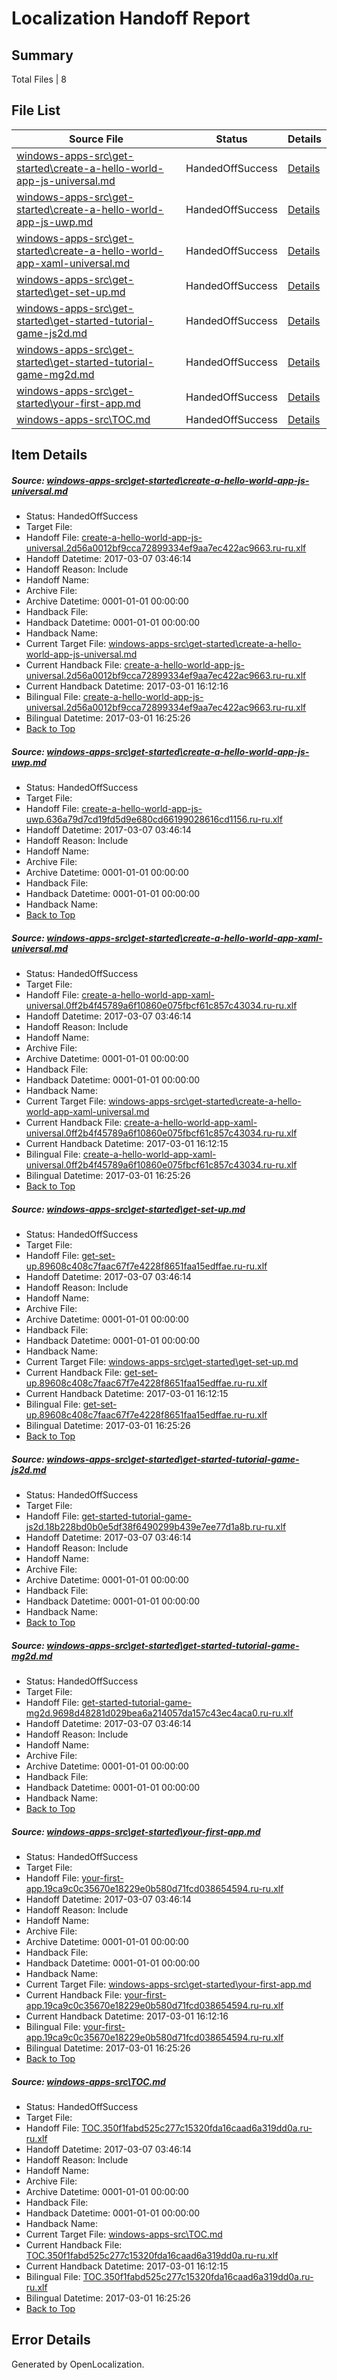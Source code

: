 # <a name='report-top'></a> Localization Handoff Report

## Summary
 Total Files | 8

## File List
 Source File | Status | Details 
 ----------- | ------ | ------- 
 [windows-apps-src\get-started\create-a-hello-world-app-js-universal.md](https://cpubwin.visualstudio.com/windows-uwp/_git/windows-uwp/commit/2cdc76cbddf8d312c7059e51f84a987e50a4f23e?path=windows-apps-src%2Fget-started%2Fcreate-a-hello-world-app-js-universal.md&_a=contents) | HandedOffSuccess | [Details](#1a90b6c030f019190224c47db3624a49ed05b4a92684)
 [windows-apps-src\get-started\create-a-hello-world-app-js-uwp.md](https://cpubwin.visualstudio.com/windows-uwp/_git/windows-uwp/commit/2cdc76cbddf8d312c7059e51f84a987e50a4f23e?path=windows-apps-src%2Fget-started%2Fcreate-a-hello-world-app-js-uwp.md&_a=contents) | HandedOffSuccess | [Details](#5da9d720e15ce088810743c1315e3ca0900f227f2685)
 [windows-apps-src\get-started\create-a-hello-world-app-xaml-universal.md](https://cpubwin.visualstudio.com/windows-uwp/_git/windows-uwp/commit/2cdc76cbddf8d312c7059e51f84a987e50a4f23e?path=windows-apps-src%2Fget-started%2Fcreate-a-hello-world-app-xaml-universal.md&_a=contents) | HandedOffSuccess | [Details](#0bea2fce6ad56c2305a81672ce352cb2b8454dbe2686)
 [windows-apps-src\get-started\get-set-up.md](https://cpubwin.visualstudio.com/windows-uwp/_git/windows-uwp/commit/2cdc76cbddf8d312c7059e51f84a987e50a4f23e?path=windows-apps-src%2Fget-started%2Fget-set-up.md&_a=contents) | HandedOffSuccess | [Details](#1e07b1235299b1f462ac9e8fa5f9bf6f6c8616332688)
 [windows-apps-src\get-started\get-started-tutorial-game-js2d.md](https://cpubwin.visualstudio.com/windows-uwp/_git/windows-uwp/commit/2cdc76cbddf8d312c7059e51f84a987e50a4f23e?path=windows-apps-src%2Fget-started%2Fget-started-tutorial-game-js2d.md&_a=contents) | HandedOffSuccess | [Details](#aacd3477794a5721a0117ac6b3554ae49ae253982689)
 [windows-apps-src\get-started\get-started-tutorial-game-mg2d.md](https://cpubwin.visualstudio.com/windows-uwp/_git/windows-uwp/commit/2cdc76cbddf8d312c7059e51f84a987e50a4f23e?path=windows-apps-src%2Fget-started%2Fget-started-tutorial-game-mg2d.md&_a=contents) | HandedOffSuccess | [Details](#060c83db4a30b3a273f092effcfd3a82b4c008842690)
 [windows-apps-src\get-started\your-first-app.md](https://cpubwin.visualstudio.com/windows-uwp/_git/windows-uwp/commit/2cdc76cbddf8d312c7059e51f84a987e50a4f23e?path=windows-apps-src%2Fget-started%2Fyour-first-app.md&_a=contents) | HandedOffSuccess | [Details](#c2327f8dcc54e11c493037c64eae146c000f864b3102)
 [windows-apps-src\TOC.md](https://cpubwin.visualstudio.com/windows-uwp/_git/windows-uwp/commit/2cdc76cbddf8d312c7059e51f84a987e50a4f23e?path=windows-apps-src%2FTOC.md&_a=contents) | HandedOffSuccess | [Details](#6f2b6711e0d1996f4dfaf1a35197c30bc1b285857841)

## Item Details
##### <a name='1a90b6c030f019190224c47db3624a49ed05b4a92684'></a> Source: [windows-apps-src\get-started\create-a-hello-world-app-js-universal.md](https://cpubwin.visualstudio.com/windows-uwp/_git/windows-uwp/commit/2cdc76cbddf8d312c7059e51f84a987e50a4f23e?path=windows-apps-src%2Fget-started%2Fcreate-a-hello-world-app-js-universal.md&_a=contents)
* Status: HandedOffSuccess
* Target File: 
* Handoff File: [create-a-hello-world-app-js-universal.2d56a0012bf9cca72899334ef9aa7ec422ac9663.ru-ru.xlf](https://cpubwin.visualstudio.com/windows-uwp/_git/WDCLib.handoff/commit/a5b4bcc35986cfac8afcfdfb7bf0398490ccacae?path=ol-handoff%2Fcpubwin%2Fwindows-uwp.ru-ru%2Fmaster%2Fcreate-a-hello-world-app-js-universal.2d56a0012bf9cca72899334ef9aa7ec422ac9663.ru-ru.xlf&_a=contents)
* Handoff Datetime: 2017-03-07 03:46:14
* Handoff Reason: Include
* Handoff Name: 
* Archive File: 
* Archive Datetime: 0001-01-01 00:00:00
* Handback File: 
* Handback Datetime: 0001-01-01 00:00:00
* Handback Name: 
* Current Target File: [windows-apps-src\get-started\create-a-hello-world-app-js-universal.md](https://cpubwin.visualstudio.com/windows-uwp/_git/windows-uwp.ru-ru/commit/528a3a1a1ac9765ce42a4f8f5273f0c3638e3dbd?path=windows-apps-src%2Fget-started%2Fcreate-a-hello-world-app-js-universal.md&_a=contents)
* Current Handback File: [create-a-hello-world-app-js-universal.2d56a0012bf9cca72899334ef9aa7ec422ac9663.ru-ru.xlf](https://cpubwin.visualstudio.com/windows-uwp/_git/WDCLib.handback/commit/e16d81768f018a427011933a35960acea37232b6?path=ol-handback%2Fcpubwin%2Fwindows-uwp.ru-ru%2Fmaster%2Fcreate-a-hello-world-app-js-universal.2d56a0012bf9cca72899334ef9aa7ec422ac9663.ru-ru.xlf&_a=contents)
* Current Handback Datetime: 2017-03-01 16:12:16
* Bilingual File: [create-a-hello-world-app-js-universal.2d56a0012bf9cca72899334ef9aa7ec422ac9663.ru-ru.xlf](https://cpubwin.visualstudio.com/windows-uwp/_git/WDCLib.handback/commit/e16d81768f018a427011933a35960acea37232b6?path=ol-handback%2Fcpubwin%2Fwindows-uwp.ru-ru%2Fmaster%2Fcreate-a-hello-world-app-js-universal.2d56a0012bf9cca72899334ef9aa7ec422ac9663.ru-ru.xlf&_a=contents)
* Bilingual Datetime: 2017-03-01 16:25:26
* [Back to Top](#report-top)

##### <a name='5da9d720e15ce088810743c1315e3ca0900f227f2685'></a> Source: [windows-apps-src\get-started\create-a-hello-world-app-js-uwp.md](https://cpubwin.visualstudio.com/windows-uwp/_git/windows-uwp/commit/2cdc76cbddf8d312c7059e51f84a987e50a4f23e?path=windows-apps-src%2Fget-started%2Fcreate-a-hello-world-app-js-uwp.md&_a=contents)
* Status: HandedOffSuccess
* Target File: 
* Handoff File: [create-a-hello-world-app-js-uwp.636a79d7cd19fd5d9e680cd66199028616cd1156.ru-ru.xlf](https://cpubwin.visualstudio.com/windows-uwp/_git/WDCLib.handoff/commit/a5b4bcc35986cfac8afcfdfb7bf0398490ccacae?path=ol-handoff%2Fcpubwin%2Fwindows-uwp.ru-ru%2Fmaster%2Fcreate-a-hello-world-app-js-uwp.636a79d7cd19fd5d9e680cd66199028616cd1156.ru-ru.xlf&_a=contents)
* Handoff Datetime: 2017-03-07 03:46:14
* Handoff Reason: Include
* Handoff Name: 
* Archive File: 
* Archive Datetime: 0001-01-01 00:00:00
* Handback File: 
* Handback Datetime: 0001-01-01 00:00:00
* Handback Name: 
* [Back to Top](#report-top)

##### <a name='0bea2fce6ad56c2305a81672ce352cb2b8454dbe2686'></a> Source: [windows-apps-src\get-started\create-a-hello-world-app-xaml-universal.md](https://cpubwin.visualstudio.com/windows-uwp/_git/windows-uwp/commit/2cdc76cbddf8d312c7059e51f84a987e50a4f23e?path=windows-apps-src%2Fget-started%2Fcreate-a-hello-world-app-xaml-universal.md&_a=contents)
* Status: HandedOffSuccess
* Target File: 
* Handoff File: [create-a-hello-world-app-xaml-universal.0ff2b4f45789a6f10860e075fbcf61c857c43034.ru-ru.xlf](https://cpubwin.visualstudio.com/windows-uwp/_git/WDCLib.handoff/commit/a5b4bcc35986cfac8afcfdfb7bf0398490ccacae?path=ol-handoff%2Fcpubwin%2Fwindows-uwp.ru-ru%2Fmaster%2Fcreate-a-hello-world-app-xaml-universal.0ff2b4f45789a6f10860e075fbcf61c857c43034.ru-ru.xlf&_a=contents)
* Handoff Datetime: 2017-03-07 03:46:14
* Handoff Reason: Include
* Handoff Name: 
* Archive File: 
* Archive Datetime: 0001-01-01 00:00:00
* Handback File: 
* Handback Datetime: 0001-01-01 00:00:00
* Handback Name: 
* Current Target File: [windows-apps-src\get-started\create-a-hello-world-app-xaml-universal.md](https://cpubwin.visualstudio.com/windows-uwp/_git/windows-uwp.ru-ru/commit/528a3a1a1ac9765ce42a4f8f5273f0c3638e3dbd?path=windows-apps-src%2Fget-started%2Fcreate-a-hello-world-app-xaml-universal.md&_a=contents)
* Current Handback File: [create-a-hello-world-app-xaml-universal.0ff2b4f45789a6f10860e075fbcf61c857c43034.ru-ru.xlf](https://cpubwin.visualstudio.com/windows-uwp/_git/WDCLib.handback/commit/e16d81768f018a427011933a35960acea37232b6?path=ol-handback%2Fcpubwin%2Fwindows-uwp.ru-ru%2Fmaster%2Fcreate-a-hello-world-app-xaml-universal.0ff2b4f45789a6f10860e075fbcf61c857c43034.ru-ru.xlf&_a=contents)
* Current Handback Datetime: 2017-03-01 16:12:15
* Bilingual File: [create-a-hello-world-app-xaml-universal.0ff2b4f45789a6f10860e075fbcf61c857c43034.ru-ru.xlf](https://cpubwin.visualstudio.com/windows-uwp/_git/WDCLib.handback/commit/e16d81768f018a427011933a35960acea37232b6?path=ol-handback%2Fcpubwin%2Fwindows-uwp.ru-ru%2Fmaster%2Fcreate-a-hello-world-app-xaml-universal.0ff2b4f45789a6f10860e075fbcf61c857c43034.ru-ru.xlf&_a=contents)
* Bilingual Datetime: 2017-03-01 16:25:26
* [Back to Top](#report-top)

##### <a name='1e07b1235299b1f462ac9e8fa5f9bf6f6c8616332688'></a> Source: [windows-apps-src\get-started\get-set-up.md](https://cpubwin.visualstudio.com/windows-uwp/_git/windows-uwp/commit/2cdc76cbddf8d312c7059e51f84a987e50a4f23e?path=windows-apps-src%2Fget-started%2Fget-set-up.md&_a=contents)
* Status: HandedOffSuccess
* Target File: 
* Handoff File: [get-set-up.89608c408c7faac67f7e4228f8651faa15edffae.ru-ru.xlf](https://cpubwin.visualstudio.com/windows-uwp/_git/WDCLib.handoff/commit/a5b4bcc35986cfac8afcfdfb7bf0398490ccacae?path=ol-handoff%2Fcpubwin%2Fwindows-uwp.ru-ru%2Fmaster%2Fget-set-up.89608c408c7faac67f7e4228f8651faa15edffae.ru-ru.xlf&_a=contents)
* Handoff Datetime: 2017-03-07 03:46:14
* Handoff Reason: Include
* Handoff Name: 
* Archive File: 
* Archive Datetime: 0001-01-01 00:00:00
* Handback File: 
* Handback Datetime: 0001-01-01 00:00:00
* Handback Name: 
* Current Target File: [windows-apps-src\get-started\get-set-up.md](https://cpubwin.visualstudio.com/windows-uwp/_git/windows-uwp.ru-ru/commit/528a3a1a1ac9765ce42a4f8f5273f0c3638e3dbd?path=windows-apps-src%2Fget-started%2Fget-set-up.md&_a=contents)
* Current Handback File: [get-set-up.89608c408c7faac67f7e4228f8651faa15edffae.ru-ru.xlf](https://cpubwin.visualstudio.com/windows-uwp/_git/WDCLib.handback/commit/e16d81768f018a427011933a35960acea37232b6?path=ol-handback%2Fcpubwin%2Fwindows-uwp.ru-ru%2Fmaster%2Fget-set-up.89608c408c7faac67f7e4228f8651faa15edffae.ru-ru.xlf&_a=contents)
* Current Handback Datetime: 2017-03-01 16:12:15
* Bilingual File: [get-set-up.89608c408c7faac67f7e4228f8651faa15edffae.ru-ru.xlf](https://cpubwin.visualstudio.com/windows-uwp/_git/WDCLib.handback/commit/e16d81768f018a427011933a35960acea37232b6?path=ol-handback%2Fcpubwin%2Fwindows-uwp.ru-ru%2Fmaster%2Fget-set-up.89608c408c7faac67f7e4228f8651faa15edffae.ru-ru.xlf&_a=contents)
* Bilingual Datetime: 2017-03-01 16:25:26
* [Back to Top](#report-top)

##### <a name='aacd3477794a5721a0117ac6b3554ae49ae253982689'></a> Source: [windows-apps-src\get-started\get-started-tutorial-game-js2d.md](https://cpubwin.visualstudio.com/windows-uwp/_git/windows-uwp/commit/2cdc76cbddf8d312c7059e51f84a987e50a4f23e?path=windows-apps-src%2Fget-started%2Fget-started-tutorial-game-js2d.md&_a=contents)
* Status: HandedOffSuccess
* Target File: 
* Handoff File: [get-started-tutorial-game-js2d.18b228bd0b0e5df38f6490299b439e7ee77d1a8b.ru-ru.xlf](https://cpubwin.visualstudio.com/windows-uwp/_git/WDCLib.handoff/commit/a5b4bcc35986cfac8afcfdfb7bf0398490ccacae?path=ol-handoff%2Fcpubwin%2Fwindows-uwp.ru-ru%2Fmaster%2Fget-started-tutorial-game-js2d.18b228bd0b0e5df38f6490299b439e7ee77d1a8b.ru-ru.xlf&_a=contents)
* Handoff Datetime: 2017-03-07 03:46:14
* Handoff Reason: Include
* Handoff Name: 
* Archive File: 
* Archive Datetime: 0001-01-01 00:00:00
* Handback File: 
* Handback Datetime: 0001-01-01 00:00:00
* Handback Name: 
* [Back to Top](#report-top)

##### <a name='060c83db4a30b3a273f092effcfd3a82b4c008842690'></a> Source: [windows-apps-src\get-started\get-started-tutorial-game-mg2d.md](https://cpubwin.visualstudio.com/windows-uwp/_git/windows-uwp/commit/2cdc76cbddf8d312c7059e51f84a987e50a4f23e?path=windows-apps-src%2Fget-started%2Fget-started-tutorial-game-mg2d.md&_a=contents)
* Status: HandedOffSuccess
* Target File: 
* Handoff File: [get-started-tutorial-game-mg2d.9698d48281d029bea6a214057da157c43ec4aca0.ru-ru.xlf](https://cpubwin.visualstudio.com/windows-uwp/_git/WDCLib.handoff/commit/a5b4bcc35986cfac8afcfdfb7bf0398490ccacae?path=ol-handoff%2Fcpubwin%2Fwindows-uwp.ru-ru%2Fmaster%2Fget-started-tutorial-game-mg2d.9698d48281d029bea6a214057da157c43ec4aca0.ru-ru.xlf&_a=contents)
* Handoff Datetime: 2017-03-07 03:46:14
* Handoff Reason: Include
* Handoff Name: 
* Archive File: 
* Archive Datetime: 0001-01-01 00:00:00
* Handback File: 
* Handback Datetime: 0001-01-01 00:00:00
* Handback Name: 
* [Back to Top](#report-top)

##### <a name='c2327f8dcc54e11c493037c64eae146c000f864b3102'></a> Source: [windows-apps-src\get-started\your-first-app.md](https://cpubwin.visualstudio.com/windows-uwp/_git/windows-uwp/commit/2cdc76cbddf8d312c7059e51f84a987e50a4f23e?path=windows-apps-src%2Fget-started%2Fyour-first-app.md&_a=contents)
* Status: HandedOffSuccess
* Target File: 
* Handoff File: [your-first-app.19ca9c0c35670e18229e0b580d71fcd038654594.ru-ru.xlf](https://cpubwin.visualstudio.com/windows-uwp/_git/WDCLib.handoff/commit/a5b4bcc35986cfac8afcfdfb7bf0398490ccacae?path=ol-handoff%2Fcpubwin%2Fwindows-uwp.ru-ru%2Fmaster%2Fyour-first-app.19ca9c0c35670e18229e0b580d71fcd038654594.ru-ru.xlf&_a=contents)
* Handoff Datetime: 2017-03-07 03:46:14
* Handoff Reason: Include
* Handoff Name: 
* Archive File: 
* Archive Datetime: 0001-01-01 00:00:00
* Handback File: 
* Handback Datetime: 0001-01-01 00:00:00
* Handback Name: 
* Current Target File: [windows-apps-src\get-started\your-first-app.md](https://cpubwin.visualstudio.com/windows-uwp/_git/windows-uwp.ru-ru/commit/528a3a1a1ac9765ce42a4f8f5273f0c3638e3dbd?path=windows-apps-src%2Fget-started%2Fyour-first-app.md&_a=contents)
* Current Handback File: [your-first-app.19ca9c0c35670e18229e0b580d71fcd038654594.ru-ru.xlf](https://cpubwin.visualstudio.com/windows-uwp/_git/WDCLib.handback/commit/e16d81768f018a427011933a35960acea37232b6?path=ol-handback%2Fcpubwin%2Fwindows-uwp.ru-ru%2Fmaster%2Fyour-first-app.19ca9c0c35670e18229e0b580d71fcd038654594.ru-ru.xlf&_a=contents)
* Current Handback Datetime: 2017-03-01 16:12:16
* Bilingual File: [your-first-app.19ca9c0c35670e18229e0b580d71fcd038654594.ru-ru.xlf](https://cpubwin.visualstudio.com/windows-uwp/_git/WDCLib.handback/commit/e16d81768f018a427011933a35960acea37232b6?path=ol-handback%2Fcpubwin%2Fwindows-uwp.ru-ru%2Fmaster%2Fyour-first-app.19ca9c0c35670e18229e0b580d71fcd038654594.ru-ru.xlf&_a=contents)
* Bilingual Datetime: 2017-03-01 16:25:26
* [Back to Top](#report-top)

##### <a name='6f2b6711e0d1996f4dfaf1a35197c30bc1b285857841'></a> Source: [windows-apps-src\TOC.md](https://cpubwin.visualstudio.com/windows-uwp/_git/windows-uwp/commit/2cdc76cbddf8d312c7059e51f84a987e50a4f23e?path=windows-apps-src%2FTOC.md&_a=contents)
* Status: HandedOffSuccess
* Target File: 
* Handoff File: [TOC.350f1fabd525c277c15320fda16caad6a319dd0a.ru-ru.xlf](https://cpubwin.visualstudio.com/windows-uwp/_git/WDCLib.handoff/commit/a5b4bcc35986cfac8afcfdfb7bf0398490ccacae?path=ol-handoff%2Fcpubwin%2Fwindows-uwp.ru-ru%2Fmaster%2FTOC.350f1fabd525c277c15320fda16caad6a319dd0a.ru-ru.xlf&_a=contents)
* Handoff Datetime: 2017-03-07 03:46:14
* Handoff Reason: Include
* Handoff Name: 
* Archive File: 
* Archive Datetime: 0001-01-01 00:00:00
* Handback File: 
* Handback Datetime: 0001-01-01 00:00:00
* Handback Name: 
* Current Target File: [windows-apps-src\TOC.md](https://cpubwin.visualstudio.com/windows-uwp/_git/windows-uwp.ru-ru/commit/528a3a1a1ac9765ce42a4f8f5273f0c3638e3dbd?path=windows-apps-src%2FTOC.md&_a=contents)
* Current Handback File: [TOC.350f1fabd525c277c15320fda16caad6a319dd0a.ru-ru.xlf](https://cpubwin.visualstudio.com/windows-uwp/_git/WDCLib.handback/commit/e16d81768f018a427011933a35960acea37232b6?path=ol-handback%2Fcpubwin%2Fwindows-uwp.ru-ru%2Fmaster%2FTOC.350f1fabd525c277c15320fda16caad6a319dd0a.ru-ru.xlf&_a=contents)
* Current Handback Datetime: 2017-03-01 16:12:15
* Bilingual File: [TOC.350f1fabd525c277c15320fda16caad6a319dd0a.ru-ru.xlf](https://cpubwin.visualstudio.com/windows-uwp/_git/WDCLib.handback/commit/e16d81768f018a427011933a35960acea37232b6?path=ol-handback%2Fcpubwin%2Fwindows-uwp.ru-ru%2Fmaster%2FTOC.350f1fabd525c277c15320fda16caad6a319dd0a.ru-ru.xlf&_a=contents)
* Bilingual Datetime: 2017-03-01 16:25:26
* [Back to Top](#report-top)


## Error Details

Generated by OpenLocalization.
